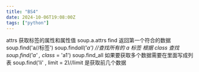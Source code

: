 ```yaml
---
title: "BS4"
date: 2024-10-06T19:08:00Z
tags: ["python"]
---
```


attrs 获取标签的属性和属性值
soup.a.attrs
find 返回第一个符合的数据
soup.find('a//标签')
soup.find*all('a') //查找所有的 a 标签
根据 class 查找
soup.find('a' , class* = 'a1')
soup.find_all 如果要获取多个数据需要在里面写成列表
soup.find('li' , limit = 2)//limit 是获取前几个数据
